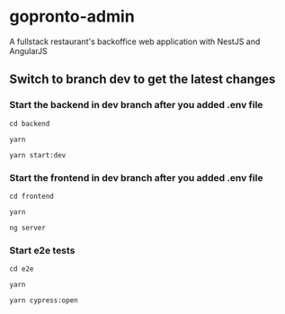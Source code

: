 # gopronto-admin
A fullstack restaurant's backoffice web application with NestJS and AngularJS

## Switch to branch dev to get the latest changes



### Start the backend in dev branch after you added .env file

`cd backend`

`yarn`

`yarn start:dev`



### Start the frontend in dev branch after you added .env file

`cd frontend`

`yarn`

`ng server`



### Start e2e tests
`cd e2e`

`yarn`

`yarn cypress:open`

